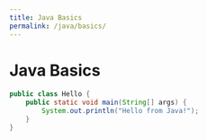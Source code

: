 ```yaml
---
title: Java Basics
permalink: /java/basics/
---
```


# Java Basics

```java
public class Hello {
    public static void main(String[] args) {
        System.out.println("Hello from Java!");
    }
}
